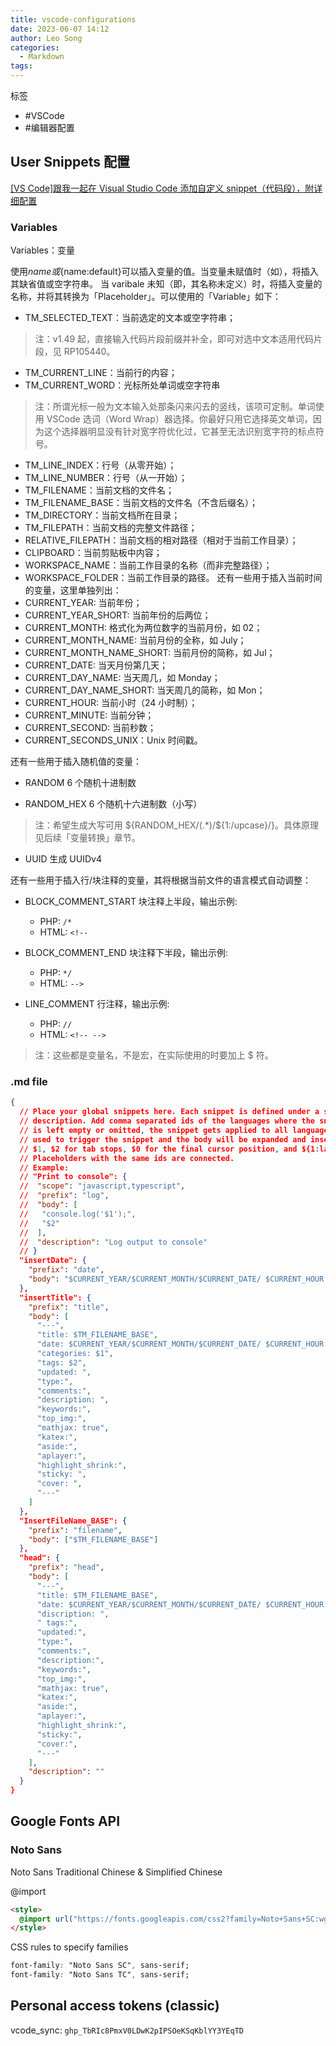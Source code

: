 ```yaml
---
title: vscode-configurations
date: 2023-06-07 14:12
author: Leo Song
categories:
  - Markdown
tags:
---
```


标签

- #VSCode
- #编辑器配置 

## User Snippets 配置

[[VS Code]跟我一起在 Visual Studio Code 添加自定义 snippet（代码段），附详细配置](https://blog.csdn.net/maokelong95/article/details/54379046)

### Variables

Variables：变量

使用$name或${name:default}可以插入变量的值。当变量未赋值时（如），将插入其缺省值或空字符串。 当 varibale 未知（即，其名称未定义）时，将插入变量的名称，并将其转换为「Placeholder」。可以使用的「Variable」如下：

- TM_SELECTED_TEXT：当前选定的文本或空字符串；

> 注：v1.49 起，直接输入代码片段前缀并补全，即可对选中文本适用代码片段，见 RP105440。

- TM_CURRENT_LINE：当前行的内容；
- TM_CURRENT_WORD：光标所处单词或空字符串

> 注：所谓光标一般为文本输入处那条闪来闪去的竖线，该项可定制。单词使用 VSCode 选词（Word Wrap）器选择。你最好只用它选择英文单词，因为这个选择器明显没有针对宽字符优化过，它甚至无法识别宽字符的标点符号。

- TM_LINE_INDEX：行号（从零开始）；
- TM_LINE_NUMBER：行号（从一开始）；
- TM_FILENAME：当前文档的文件名；
- TM_FILENAME_BASE：当前文档的文件名（不含后缀名）；
- TM_DIRECTORY：当前文档所在目录；
- TM_FILEPATH：当前文档的完整文件路径；
- RELATIVE_FILEPATH：当前文档的相对路径（相对于当前工作目录）；
- CLIPBOARD：当前剪贴板中内容；
- WORKSPACE_NAME：当前工作目录的名称（而非完整路径）；
- WORKSPACE_FOLDER：当前工作目录的路径。
  还有一些用于插入当前时间的变量，这里单独列出：
- CURRENT_YEAR: 当前年份；
- CURRENT_YEAR_SHORT: 当前年份的后两位；
- CURRENT_MONTH: 格式化为两位数字的当前月份，如 02；
- CURRENT_MONTH_NAME: 当前月份的全称，如 July；
- CURRENT_MONTH_NAME_SHORT: 当前月份的简称，如 Jul；
- CURRENT_DATE: 当天月份第几天；
- CURRENT_DAY_NAME: 当天周几，如 Monday；
- CURRENT_DAY_NAME_SHORT: 当天周几的简称，如 Mon；
- CURRENT_HOUR: 当前小时（24 小时制）；
- CURRENT_MINUTE: 当前分钟；
- CURRENT_SECOND: 当前秒数；
- CURRENT_SECONDS_UNIX：Unix 时间戳。

还有一些用于插入随机值的变量：

- RANDOM 6 个随机十进制数

- RANDOM_HEX 6 个随机十六进制数（小写）

> 注：希望生成大写可用 \${RANDOM_HEX/(.\*)/${1:/upcase}/}。具体原理见后续「变量转换」章节。

- UUID 生成 UUIDv4

还有一些用于插入行/块注释的变量，其将根据当前文件的语言模式自动调整：

- BLOCK_COMMENT_START 块注释上半段，输出示例:

  - PHP: `/*`
  - HTML: `<!--`

- BLOCK_COMMENT_END 块注释下半段，输出示例:

  - PHP: `*/`
  - HTML: `-->`

- LINE_COMMENT 行注释，输出示例:
  - PHP: `//`
  - HTML: `<!-- -->`

> 注：这些都是变量名，不是宏，在实际使用的时要加上 $ 符。

### .md file

```json
{
  // Place your global snippets here. Each snippet is defined under a snippet name and has a scope, prefix, body and
  // description. Add comma separated ids of the languages where the snippet is applicable in the scope field. If scope
  // is left empty or omitted, the snippet gets applied to all languages. The prefix is what is
  // used to trigger the snippet and the body will be expanded and inserted. Possible variables are:
  // $1, $2 for tab stops, $0 for the final cursor position, and ${1:label}, ${2:another} for placeholders.
  // Placeholders with the same ids are connected.
  // Example:
  // "Print to console": {
  //  "scope": "javascript,typescript",
  //  "prefix": "log",
  //  "body": [
  //   "console.log('$1');",
  //   "$2"
  //  ],
  //  "description": "Log output to console"
  // }
  "insertDate": {
    "prefix": "date",
    "body": "$CURRENT_YEAR/$CURRENT_MONTH/$CURRENT_DATE/ $CURRENT_HOUR:$CURRENT_MINUTE:$CURRENT_SECOND"
  },
  "insertTitle": {
    "prefix": "title",
    "body": [
      "---",
      "title: $TM_FILENAME_BASE",
      "date: $CURRENT_YEAR/$CURRENT_MONTH/$CURRENT_DATE/ $CURRENT_HOUR:$CURRENT_MINUTE:$CURRENT_SECOND",
      "categories: $1",
      "tags: $2",
      "updated: ",
      "type:",
      "comments:",
      "description: ",
      "keywords:",
      "top_img:",
      "mathjax: true",
      "katex:",
      "aside:",
      "aplayer:",
      "highlight_shrink:",
      "sticky: ",
      "cover: ",
      "---"
    ]
  },
  "InsertFileName_BASE": {
    "prefix": "filename",
    "body": ["$TM_FILENAME_BASE"]
  },
  "head": {
    "prefix": "head",
    "body": [
      "---",
      "title: $TM_FILENAME_BASE",
      "date: $CURRENT_YEAR/$CURRENT_MONTH/$CURRENT_DATE/ $CURRENT_HOUR:$CURRENT_MINUTE:$CURRENT_SECOND",
      "discription: ",
      " tags:",
      "updated:",
      "type:",
      "comments:",
      "description:",
      "keywords:",
      "top_img:",
      "mathjax: true",
      "katex:",
      "aside:",
      "aplayer:",
      "highlight_shrink:",
      "sticky:",
      "cover:",
      "---"
    ],
    "description": ""
  }
}
```

## Google Fonts API

### Noto Sans

Noto Sans Traditional Chinese & Simplified Chinese

@import

```html
<style>
  @import url("https://fonts.googleapis.com/css2?family=Noto+Sans+SC:wght@100;300;400;500;700;900&family=Noto+Sans+TC:wght@100;300;400;500;700;900&display=swap");
</style>
```

CSS rules to specify families

```css
font-family: "Noto Sans SC", sans-serif;
font-family: "Noto Sans TC", sans-serif;
```

## Personal access tokens (classic)

vcode_sync: `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`
